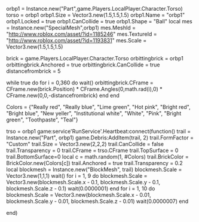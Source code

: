 orbp1 = Instance.new("Part",game.Players.LocalPlayer.Character.Torso)
torso = orbp1
orbp1.Size = Vector3.new(1.5,1.5,1.5)
orbp1.Name = "orbp1"
orbp1.Locked = true
orbp1.CanCollide = true
orbp1.Shape = "Ball"
local mes = Instance.new("SpecialMesh",orbp1)
mes.MeshId = "http://www.roblox.com/asset/?id=1185246"
mes.TextureId = "http://www.roblox.com/asset/?id=1193831"
mes.Scale = Vector3.new(1.5,1.5,1.5)

brick = game.Players.LocalPlayer.Character.Torso
orbittingbrick = orbp1
orbittingbrick.Anchored = true
orbittingbrick.CanCollide = true
distancefrombrick = 5

while true do 
for i = 0,360 do
wait()
orbittingbrick.CFrame = CFrame.new(brick.Position) * CFrame.Angles(0,math.rad(i),0) * CFrame.new(0,0,-distancefrombrick)
end
end

Colors = {"Really red", "Really blue", "Lime green", "Hot pink", "Bright red", "Bright blue", "New yeller", "Institutional white", "White", "Pink", "Bright green", "Toothpaste", "Teal"}

trso = orbp1
game:service'RunService'.Heartbeat:connect(function()
	trail = Instance.new("Part", orbp1)
	game.Debris:AddItem(trail, 2)
	trail.FormFactor = "Custom"
	trail.Size = Vector3.new(2,2,2)
	trail.CanCollide = false
	trail.Transparency = 0
	trail.CFrame = trso.CFrame
	trail.TopSurface = 0
	trail.BottomSurface=0
	local c = math.random(1, #Colors)
	trail.BrickColor = BrickColor.new(Colors[c])
	trail.Anchored = true
	trail.Transparency = 0.2
	local blockmesh = Instance.new("BlockMesh", trail)
	blockmesh.Scale = Vector3.new(1,1,1)
	wait()
	for i = 1, 9 do
		blockmesh.Scale = Vector3.new(blockmesh.Scale.x - 0.1, blockmesh.Scale.y - 0.1, blockmesh.Scale.z - 0.1)
		wait(0.0000001)
	end
	for i = 1, 10 do
	blockmesh.Scale = Vector3.new(blockmesh.Scale.x - 0.01, blockmesh.Scale.y - 0.01, blockmesh.Scale.z - 0.01)
	wait(0.0000007)
	end

end)
